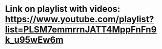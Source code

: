 # Link on playlist with videos: https://www.youtube.com/playlist?list=PLSM7emmrrnJATT4MppFnFn9k_u95wEw6m
